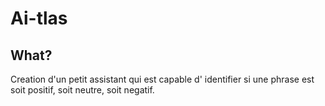# Ai-tlas

## What?

Creation d'un petit assistant qui est capable d'
identifier si une phrase est soit positif, soit 
neutre, soit negatif.
